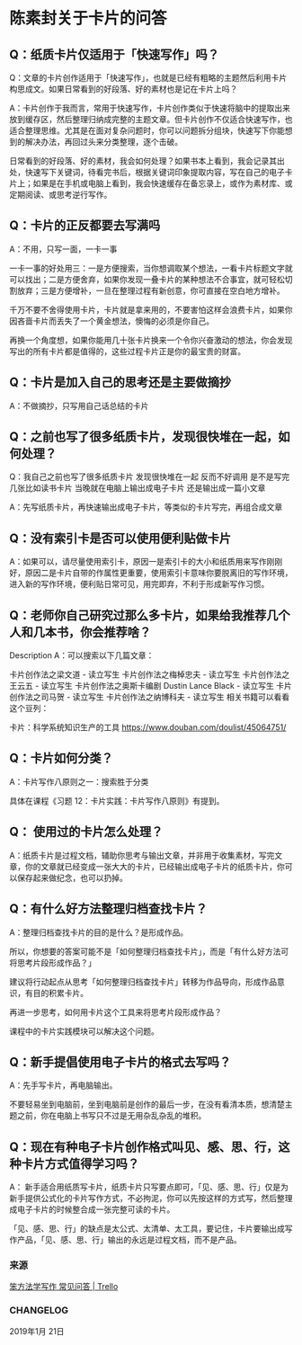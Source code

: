 # 陈素封关于卡片的问答

## Q：纸质卡片仅适用于「快速写作」吗？

Q：文章的卡片创作适用于「快速写作」，也就是已经有粗略的主题然后利用卡片构思成文。如果日常看到的好段落、好的素材也是记在卡片上吗？

A：卡片创作于我而言，常用于快速写作，卡片创作类似于快速将脑中的提取出来放到缓存区，然后整理归纳成完整的主题文章。但卡片创作不仅适合快速写作，也适合整理思维。尤其是在面对复杂问题时，你可以问题拆分组块，快速写下你能想到的解决办法，再回过头来分类整理，逐个击破。

日常看到的好段落、好的素材，我会如何处理？如果书本上看到，我会记录其出处，快速写下关键词，待看完书后，根据关键词印象提取内容，写在自己的电子卡片上；如果是在手机或电脑上看到，我会快速缓存在备忘录上，或作为素材库、或定期阅读、或思考逆行写作。

## Q：卡片的正反都要去写满吗

A：不用，只写一面，一卡一事

一卡一事的好处用三：一是方便搜索，当你想调取某个想法，一看卡片标题文字就可以找出；二是方便舍弃，如果你发现一叠卡片的某种想法不合事宜，就可轻松切割放弃；三是方便增补，一旦在整理过程有新创意，你可直接在空白地方增补。

千万不要不舍得使用卡片，卡片就是拿来用的，不要害怕这样会浪费卡片，如果你因吝啬卡片而丢失了一个黄金想法，懊悔的必须是你自己。

再换一个角度想，如果你能用几十张卡片换来一个令你兴奋激动的想法，你会发现写出的所有卡片都是值得的，这些过程卡片正是你的最宝贵的财富。

## Q：卡片是加入自己的思考还是主要做摘抄

A：不做摘抄，只写用自己话总结的卡片



## Q：之前也写了很多纸质卡片，发现很快堆在一起，如何处理？

Q：我自己之前也写了很多纸质卡片 发现很快堆在一起 反而不好调用 是不是写完几张比如读书卡片 当晚就在电脑上输出成电子卡片 还是输出成一篇小文章

A：先写纸质卡片，再快速输出成电子卡片，等类似的卡片写完，再组合成文章

## Q：没有索引卡是否可以使用便利贴做卡片

A：如果可以，请尽量使用索引卡，原因一是索引卡的大小和纸质用来写作刚刚好，原因二是卡片自带的作属性更重要，使用索引卡意味你要脱离旧的写作环境，进入新的写作环境，便利贴日常可见，用完即弃，不利于形成新写作习惯。

## Q：老师你自己研究过那么多卡片，如果给我推荐几个人和几本书，你会推荐啥？

Description
A：可以搜索以下几篇文章：

卡片创作法之梁文道 - 读立写生
卡片创作法之梅棹忠夫 - 读立写生
卡片创作法之王云五 - 读立写生
卡片创作法之奥斯卡编剧 Dustin Lance Black - 读立写生
卡片创作法之司马贺 - 读立写生
卡片创作法之纳博科夫 - 读立写生
相关书籍可以看看这个豆列：

卡片：科学系统知识生产的工具
https://www.douban.com/doulist/45064751/

## Q：卡片如何分类？

A：卡片写作八原则之一：搜索胜于分类

具体在课程《习题 12：卡片实践：卡片写作八原则》有提到。

## Q： 使用过的卡片怎么处理？

A：纸质卡片是过程文档，辅助你思考与输出文章，并非用于收集素材，写完文章，你的文章就已经变成一张大大的卡片，已经输出成电子卡片的纸质卡片，你可以保存起来做纪念，也可以扔掉。

## Q：有什么好方法整理归档查找卡片？

A：整理归档查找卡片的目的是什么？是形成作品。

所以，你想要的答案可能不是「如何整理归档查找卡片」，而是「有什么好方法可将思考片段形成作品？」

建议将行动起点从思考「如何整理归档查找卡片」转移为作品导向，形成作品意识，有目的积累卡片。

再进一步思考，如何用卡片这个工具来将思考片段形成作品？

课程中的卡片实践模块可以解决这个问题。

## Q：新手提倡使用电子卡片的格式去写吗？

A：先手写卡片，再电脑输出。

不要轻易坐到电脑前，坐到电脑前是创作的最后一步，在没有看清本质，想清楚主题之前，你在电脑上书写只不过是无用杂乱杂乱的堆积。

## Q：现在有种电子卡片创作格式叫见、感、思、行，这种卡片方式值得学习吗？

A： 新手适合用纸质写卡片，纸质卡片只写要点即可，「见、感、思、行」仅是为新手提供公式化的卡片写作方式，不必拘泥，你可以先按这样的方式写，然后整理成电子卡片的时候整合成一张完整可读的卡片。

「见、感、思、行」的缺点是太公式、太清单、太工具，要记住，卡片要输出成写作产品，「见、感、思、行」输出的永远是过程文档，而不是产品。


### 来源

[笨方法学写作 常见问答 | Trello](https://trello.com/b/0qD7WZch/%E7%AC%A8%E6%96%B9%E6%B3%95%E5%AD%A6%E5%86%99%E4%BD%9C-%E5%B8%B8%E8%A7%81%E9%97%AE%E7%AD%94)

### CHANGELOG
2019年1月 21日





